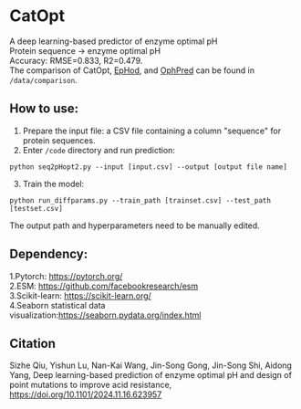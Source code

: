 # CatOpt
A deep learning-based predictor of enzyme optimal pH <br>
Protein sequence -> enzyme optimal pH <br>
Accuracy: RMSE=0.833, R2=0.479. <br>
The comparison of CatOpt, [EpHod](https://github.com/jafetgado/EpHod), and [OphPred](https://github.com/i-Molecule/optimalPh) can be found in `/data/comparison`. <br>
## How to use:
1. Prepare the input file: a CSV file containing a column "sequence" for protein sequences.<br>
2. Enter `/code` directory and run prediction: <br>
```
python seq2pHopt2.py --input [input.csv] --output [output file name]
```
3. Train the model: <br>
```
python run_diffparams.py --train_path [trainset.csv] --test_path [testset.csv]
```
The output path and hyperparameters need to be manually edited.
## Dependency:
1.Pytorch: https://pytorch.org/<br>
2.ESM: https://github.com/facebookresearch/esm<br>
3.Scikit-learn: https://scikit-learn.org/<br>
4.Seaborn statistical data visualization:https://seaborn.pydata.org/index.html<br>
## Citation
Sizhe Qiu, Yishun Lu, Nan-Kai Wang, Jin-Song Gong, Jin-Song Shi, Aidong Yang, Deep learning-based prediction of enzyme optimal pH and design of point mutations to improve acid resistance, https://doi.org/10.1101/2024.11.16.623957
